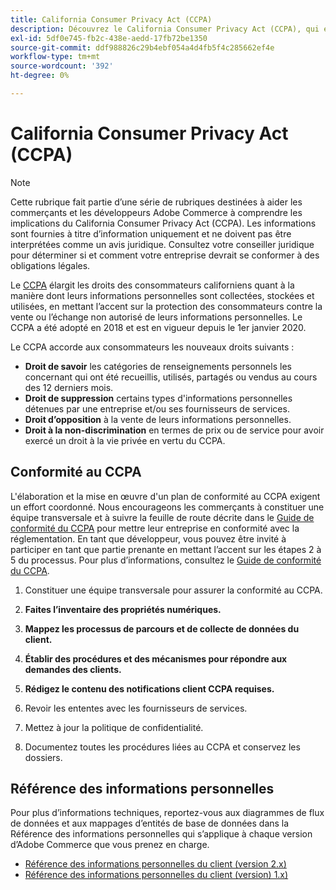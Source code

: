 ```yaml
---
title: California Consumer Privacy Act (CCPA)
description: Découvrez le California Consumer Privacy Act (CCPA), qui étend les droits des consommateurs californiens quant à la manière dont leurs informations personnelles sont collectées, stockées et utilisées.
exl-id: 5df0e745-fb2c-438e-aedd-17fb72be1350
source-git-commit: ddf988826c29b4ebf054a4d4fb5f4c285662ef4e
workflow-type: tm+mt
source-wordcount: '392'
ht-degree: 0%

---
```


# California Consumer Privacy Act (CCPA)

>[!NOTE]
>
>Cette rubrique fait partie d’une série de rubriques destinées à aider les commerçants et les développeurs Adobe Commerce à comprendre les implications du California Consumer Privacy Act (CCPA). Les informations sont fournies à titre d’information uniquement et ne doivent pas être interprétées comme un avis juridique. Consultez votre conseiller juridique pour déterminer si et comment votre entreprise devrait se conformer à des obligations légales.

Le [CCPA](https://oag.ca.gov/privacy/ccpa) élargit les droits des consommateurs californiens quant à la manière dont leurs informations personnelles sont collectées, stockées et utilisées, en mettant l’accent sur la protection des consommateurs contre la vente ou l’échange non autorisé de leurs informations personnelles. Le CCPA a été adopté en 2018 et est en vigueur depuis le 1er janvier 2020.

Le CCPA accorde aux consommateurs les nouveaux droits suivants :

- **Droit de savoir** les catégories de renseignements personnels les concernant qui ont été recueillis, utilisés, partagés ou vendus au cours des 12 derniers mois.
- **Droit de suppression** certains types d&#39;informations personnelles détenues par une entreprise et/ou ses fournisseurs de services.
- **Droit d’opposition** à la vente de leurs informations personnelles.
- **Droit à la non-discrimination** en termes de prix ou de service pour avoir exercé un droit à la vie privée en vertu du CCPA.

## Conformité au CCPA

L&#39;élaboration et la mise en œuvre d&#39;un plan de conformité au CCPA exigent un effort coordonné. Nous encourageons les commerçants à constituer une équipe transversale et à suivre la feuille de route décrite dans le [Guide de conformité du CCPA](https://experienceleague.adobe.com/docs/commerce-admin/start/compliance/privacy/compliance-ccpa.html) pour mettre leur entreprise en conformité avec la réglementation. En tant que développeur, vous pouvez être invité à participer en tant que partie prenante en mettant l’accent sur les étapes 2 à 5 du processus. Pour plus d’informations, consultez le [Guide de conformité du CCPA](https://experienceleague.adobe.com/docs/commerce-admin/start/compliance/privacy/compliance-ccpa.html).

1. Constituer une équipe transversale pour assurer la conformité au CCPA.

1. **Faites l’inventaire des propriétés numériques.**

1. **Mappez les processus de parcours et de collecte de données du client.**

1. **Établir des procédures et des mécanismes pour répondre aux demandes des clients.**

1. **Rédigez le contenu des notifications client CCPA requises.**

1. Revoir les ententes avec les fournisseurs de services.

1. Mettez à jour la politique de confidentialité.

1. Documentez toutes les procédures liées au CCPA et conservez les dossiers.

## Référence des informations personnelles

Pour plus d’informations techniques, reportez-vous aux diagrammes de flux de données et aux mappages d’entités de base de données dans la Référence des informations personnelles qui s’applique à chaque version d’Adobe Commerce que vous prenez en charge.

- [Référence des informations personnelles du client (version 2.x)](data-m2.md)
- [Référence des informations personnelles du client (version) 1.x)](data-m1.md)
